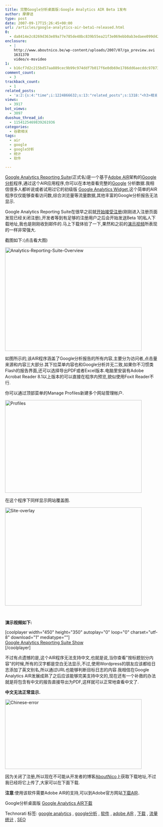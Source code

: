 ```yaml
---
title: 完整Google分析桌面版:Google Analytics AIR Beta 1发布
author: 摩摩诘
type: post
date: 2007-09-17T15:26:45+00:00
url: /articles/google-analytics-air-beta1-released.html
0:
  - da8414e2c8269d363e89a77e785de48bc839b55ea21f3e069ebb0ab3edaee099d4219ffc1ebaf3c79710eb3d699d2b62
enclosure:
  - |
    http://www.aboutnico.be/wp-content/uploads/2007/07/ga_preview.avi
    1631370
    video/x-msvideo
1:
  - b16cf7d2c215bd57aa889cec9b99c974ddf7b017f6e0db69e1786dd6aecddc97873880dd6a3288269ba1fd6673f48913
comment_count:
  - 3
trackback_count:
  - 1
related_posts:
  - 'a:2:{s:4:"time";i:1224866632;s:13:"related_posts";s:1318:"<h3>相关日志</h3><ul class="related_post"><li><a href="http://www.digglife.cn/articles/air-applications-for-bloggers.html" title="适合博客使用的7个Adobe AIR程序">适合博客使用的7个Adobe AIR程序</a></li><li><a href="http://www.digglife.cn/articles/google-apps-firefox-sidebar.html" title="集装:在Firefox侧边栏载入Google应用">集装:在Firefox侧边栏载入Google应用</a></li><li><a href="http://www.digglife.cn/articles/windows-live-photo-gallery-vs-picasa.html" title="Windows Live照片库 PK Google Picasa">Windows Live照片库 PK Google Picasa</a></li><li><a href="http://www.digglife.cn/articles/google-pack-includes-sun-staroffice.html" title="Google Pack新添加StarOffice">Google Pack新添加StarOffice</a></li><li><a href="http://www.digglife.cn/articles/%e7%bb%9f%e8%ae%a1gmail%e7%94%a8%e6%88%b7%e6%9b%b4%e5%8a%a0%e5%b9%b4%e8%bd%bb%e5%92%8c%e5%af%8c%e6%9c%89.html" title="统计:Gmail用户更加年轻和富有.">统计:Gmail用户更加年轻和富有.</a></li><li><a href="http://www.digglife.cn/articles/adsense-for-feed-review.html" title="Google AdSense的Feed广告">Google AdSense的Feed广告</a></li><li><a href="http://www.digglife.cn/articles/use-wikipedia-offline.html" title="离线搜索维基百科WikiTaxi">离线搜索维基百科WikiTaxi</a></li></ul>";}'
views:
  - 3917
bot_views:
  - 3097
duoshuo_thread_id:
  - 1154125469839261936
categories:
  - 谷歌相关
tags:
  - air
  - google
  - google分析
  - 统计
  - 软件

---
```

<a title="Google Analytics Reporting Suite" href="http://www.aboutnico.be/index.php/google-analytics-air-beta-sign-up/" target="_blank">Google Analytics Reporting Suite</a>(正式名)是一个基于<a title="Adobe AIR下载" href="http://labs.adobe.com/downloads/air.html" target="_blank">Adobe AIR</a>架构的<a title="Google分析主页" href="https://www.google.com/analytics/home/?hl=zh-CN" target="_blank">Google分析</a>程序,通过这个AIR应用程序,你可以在本地查看完整的<a title="Google相关文章" href="https://www.digglife.net/articles/category/about-google/" target="_blank">Google</a> 分析数据.我相信很多人都听说或者试用过它的初级版 <a title="Google Analytics Widget" href="http://www.aboutnico.be/index.php/analytics-widget/" target="_blank">Google Analytics Widget</a>,这个简单的AIR程序仅仅能够查看访问数,综合浏览量等流量数据,其他丰富的Google分析报告无法显示.

Google Analytics Reporting Suite在很早之前就[开始接受注册][1](刚刚进入注册页面发现已经关闭注册),开发者等到有足够的注册用户之后会开始发送Beta 1的私人下载地址,我也是刚刚收到邮件的.马上下载体验了一下,果然和之前的<a title="Google Analytics Reporting Suite演示视频" href="http://www.aboutnico.be/wp-content/uploads/2007/07/ga_preview.avi" target="_blank">演示视频</a>所表现的一样非常强大.

截图如下:(点击看大图)

<!--more-->

<a href="https://www.digglife.net/wp-content/uploads/3/379/2007/09/analytics-reporting-suite-overview.png" target="_blank"><img id="id" height="342" alt="Analytics-Reporting-Suite-Overview" src="http://digglife.qiniudn.com/wp-content/uploads/3/379/2007/09/analytics-reporting-suite-overview-thumb.png" width="450" border="0" /></a> 

如图所示的,该AIR程序涵盖了Google分析报告的所有内容,主要分为访问者,点击量来源和内容三大部分.其下拉菜单内容也和Google分析并无二致,如果你不习惯类Flash的报告界面,还可以选择导出PDF或者Excel版本.电脑里安装有Adobe Acrobat Reader 8.1以上版本的可以直接在程序内预览,貌似使用Foxit Reader不行.

你可以通过顶部菜单的Manage Profiles新建多个网站管理帐户.

<a href="https://www.digglife.net/wp-content/uploads/3/379/2007/09/profiles.png" target="_blank"><img id="id" height="306" alt="Profiles" src="http://digglife.qiniudn.com/wp-content/uploads/3/379/2007/09/profiles-thumb.png" width="450" border="0" /></a> 

在这个程序下同样显示网站覆盖图.

<a href="https://www.digglife.net/wp-content/uploads/3/379/2007/09/site-overlay.png" target="_blank"><img id="id" height="324" alt="Site-overlay" src="http://digglife.qiniudn.com/wp-content/uploads/3/379/2007/09/site-overlay-thumb.png" width="450" border="0" /></a> 

&#xA0;

**演示视频如下:**

[coolplayer width="450" height="350" autoplay="0" loop="0" charset="utf-8" download="1" mediatype=""]   
<a title="Google Analytics Reporting Suite Show" href="http://hzplayer0.tudou.com/flv/009/487/120/9487120.flv?11000" target="_blank">Google Analytics Reporting Suite Show</a>   
[/coolplayer]

不过有点遗憾的是,这个AIR程序无法支持中文,也就是说,当你查看"按标题划分内容"的时候,所有的汉字都是空白无法显示,不过,使用Wordpress的朋友应该都给日志添加了英文别名,所以通过URL也能够判断目标日志的内容.我相信在Google Analytics AIR发展成熟了之后应该能够完美支持中文的,现在还有一个补救的办法就是将包含有中文的报告直接导出为PDF,这样就可以正常地查看中文了.

**中文无法正常显示.**

<a href="https://www.digglife.net/wp-content/uploads/3/379/2007/09/chinese-error.png" target="_blank"><img id="id" height="230" alt="Chinese-error" src="http://digglife.qiniudn.com/wp-content/uploads/3/379/2007/09/chinese-error-thumb.png" width="450" border="0" /></a> 

因为关闭了注册,所以现在不可能从开发者的博客[AboutNico][2]上获取下载地址,不过我已经将它上传了,大家可以在下面下载.

**注意**:使用该软件需要Adobe AIR的支持,可以到Adobe官方网站<a title="下载AIR" href="http://labs.adobe.com/downloads/air.html" target="_blank">下载AIR</a>．

<div class="wlWriterSmartContent" id="scid:fb3a1972-4489-4e52-abe7-25a00bb07fdf:f4a5f3a0-2937-4fb4-9478-a3bfc4aba592" style="padding-right: 0px; display: inline; padding-left: 0px; padding-bottom: 0px; margin: 0px; padding-top: 0px">
  <p>
    Google分析桌面版 <a href="https://www.digglife.net/wp-content/uploads/3/379/2007/09/gas2.zip" target="_blank">Google Analytics AIR下载</a>
  </p>
</div>

<div class="wlWriterSmartContent" id="scid:0767317B-992E-4b12-91E0-4F059A8CECA8:a34f40cd-3cf5-4095-ae23-5d59dbcd59c4" style="padding-right: 0px; display: inline; padding-left: 0px; padding-bottom: 0px; margin: 0px; padding-top: 0px">
  Technorati 标签: <a href="http://technorati.com/tags/google%20analytics/" rel="tag">google analytics</a> , <a href="http://technorati.com/tags/google%e5%88%86%e6%9e%90/" rel="tag">google分析</a> , <a href="http://technorati.com/tags/%e8%bd%af%e4%bb%b6/" rel="tag">软件</a> , <a href="http://technorati.com/tags/adobe%20AIR/" rel="tag">adobe AIR</a> , <a href="http://technorati.com/tags/%e4%b8%8b%e8%bd%bd/" rel="tag">下载</a> , <a href="http://technorati.com/tags/%e6%b5%81%e9%87%8f%e7%bb%9f%e8%ae%a1/" rel="tag">流量统计</a> , <a href="http://technorati.com/tags/SEO/" rel="tag">SEO</a>
</div>

 [1]: http://www.aboutnico.be/index.php/google-analytics-air-beta-sign-up/ "Google Analytics AIR注册"
 [2]: http://www.aboutnico.be/